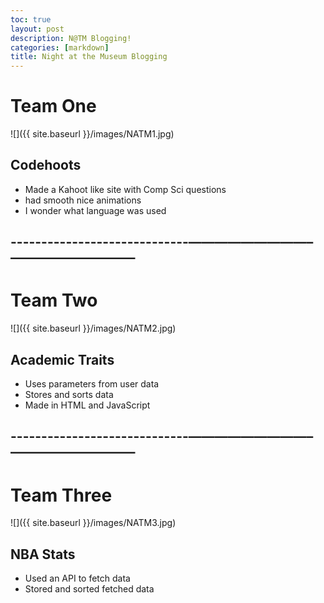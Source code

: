 ```yaml
---
toc: true
layout: post
description: N@TM Blogging!
categories: [markdown]
title: Night at the Museum Blogging
---
```


# Team One
![]({{ site.baseurl }}/images/NATM1.jpg)
## Codehoots
- Made a Kahoot like site with Comp Sci questions
- had smooth nice animations
- I wonder what language was used
## -----------------------------—————————–—————————–

# Team Two
![]({{ site.baseurl }}/images/NATM2.jpg)
## Academic Traits
- Uses parameters from user data
- Stores and sorts data
- Made in HTML and JavaScript

## -----------------------------—————————–—————————–

# Team Three
![]({{ site.baseurl }}/images/NATM3.jpg)
## NBA Stats
- Used an API to fetch data
- Stored and sorted fetched data